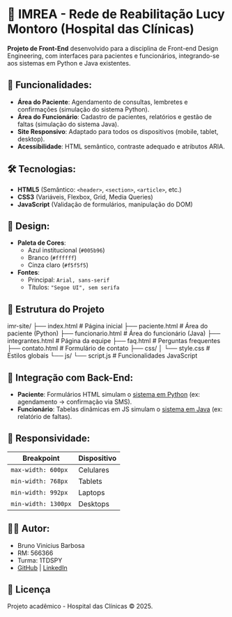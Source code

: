 # 🏥 IMREA - Rede de Reabilitação Lucy Montoro (Hospital das Clínicas)

**Projeto de Front-End** desenvolvido para a disciplina de Front-end Design Engineering, com interfaces para pacientes e funcionários, integrando-se aos sistemas em Python e Java existentes.

## 📌 Funcionalidades:
- **Área do Paciente**: Agendamento de consultas, lembretes e confirmações (simulação do sistema Python).
- **Área do Funcionário**: Cadastro de pacientes, relatórios e gestão de faltas (simulação do sistema Java).
- **Site Responsivo**: Adaptado para todos os dispositivos (mobile, tablet, desktop).
- **Acessibilidade**: HTML semântico, contraste adequado e atributos ARIA.

## 🛠 Tecnologias:
- **HTML5** (Semântico: `<header>`, `<section>`, `<article>`, etc.)
- **CSS3** (Variáveis, Flexbox, Grid, Media Queries)
- **JavaScript** (Validação de formulários, manipulação do DOM)

## 🎨 Design:
- **Paleta de Cores**: 
  - Azul institucional (`#005b96`) 
  - Branco (`#ffffff`) 
  - Cinza claro (`#f5f5f5`)
- **Fontes**: 
  - Principal: `Arial, sans-serif` 
  - Títulos: `"Segoe UI", sem serifa`

## 📂 Estrutura do Projeto

imr-site/
├── index.html # Página inicial
├── paciente.html # Área do paciente (Python)
├── funcionario.html # Área do funcionário (Java)
├── integrantes.html # Página da equipe
├── faq.html # Perguntas frequentes
├── contato.html # Formulário de contato
├── css/
│ └── style.css # Estilos globais
└── js/
└── script.js # Funcionalidades JavaScript


## 🔌 Integração com Back-End:
- **Paciente**: Formulários HTML simulam o [sistema em Python](#) (ex: agendamento → confirmação via SMS).
- **Funcionário**: Tabelas dinâmicas em JS simulam o [sistema em Java](#) (ex: relatório de faltas).

## 📱 Responsividade:
| Breakpoint           | Dispositivo          |
|----------------------|----------------------|
| `max-width: 600px`   | Celulares            |
| `min-width: 768px`   | Tablets              |
| `min-width: 992px`   | Laptops             |
| `min-width: 1300px`  | Desktops            |

## 👨‍💻 Autor:
  - Bruno Vinicius Barbosa  
  - RM: 566366  
  - Turma: 1TDSPY  
  - [GitHub](https://github.com/brunovinicius02) | [LinkedIn](https://www.linkedin.com/in/brunovbarbosaa/)  

## 📄 Licença
Projeto acadêmico - Hospital das Clínicas © 2025.